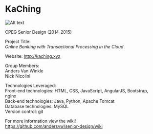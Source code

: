 KaChing
====

![Alt text](https://github.com/andersvw/senior-design/blob/master/Web/images/KaChing-logo-1.png)

CPEG Senior Design (2014-2015)

Project Title: <br>
  *Online Banking with Transactional Processing in the Cloud*

Website:
  http://kaching.xyz

Group Members: <br>
  Anders Van Winkle <br>
  Nick Nicolini <br>

Technologies Leveraged: <br>
  Front-end technologies: HTML, CSS, JavaScript, AngularJS, Bootstrap, nginx <br>
  Back-end technologies: Java, Python, Apache Tomcat <br>
  Database technologies: MySQL <br>
  Version control: git <br>

For more information view the wiki! <br>
  https://github.com/andersvw/senior-design/wiki
